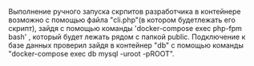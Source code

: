 Выполнение ручного  запуска скрпитов разработчика в контейнере возможно с помощью файла "cli.php"(в котором будетлежать его скрипт), зайдя с помощью команды 'docker-compose exec php-fpm bash' , который будет лежать рядом с папкой public.
Подключение к базе данных проверил зайдя в контейнер "db" с помощью команды  "docker-compose exec db mysql  -uroot -pROOT".
